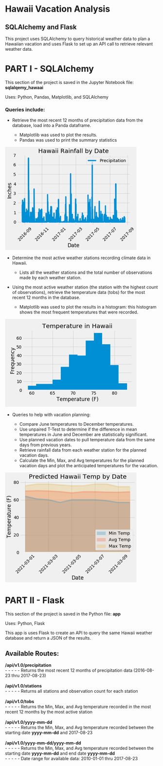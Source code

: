 # Hawaii Vacation Analysis
## SQLAlchemy and Flask


This project uses SQLAlchemy to query historical weather data to plan a Hawaiian vacation and uses Flask to set up an API call to retrieve relevant weather data.


# PART I - SQLAlchemy

This section of the project is saved in the Jupyter Notebook file: **sqlalqemy_hawaai**

Uses: Python, Pandas, Matplotlib, and SQLAlchemy

### Queries include:  
 * Retrieve the most recent 12 months of precipitation data from the database, load into a Panda dataframe.  
 
    - Matplotlib was used to plot the results.
    - Pandas was used to print the summary statistics

 ![rbd](images/rain_by_date.png)

 
 * Determine the most active weather stations recording climate data in Hawaii.

    - Lists all the weather stations and the total number of observations made by each weather station.

 * Using the most active weather station (the station with the highest count of observations), retrieve the temperature data (tobs) for the most recent 12 months in the database.
     - Matplotlib was used to plot the results in a histogram:  this histogram shows the most frequent temperatures that were recorded.
    
 ![tf](images/temp_freq.png)

  * Queries to help with vacation planning:

    - Compare June temperatures to December temperatures.
    - Use unpaired T-Test to determine if the difference in mean temperatures in June and December are statistically significant.
    - Use planned vacation dates to pull temperature data from the same days from previous years.
    - Retrieve rainfall data from each weather station for the planned vacation days.
    - Calculate the Min, Max, and Avg temperatures for the planned vacation days and plot the anticipated temperatures for the vacation.
    
![tt](images/trip_temps.PNG)

# PART II - Flask
This section of the project is saved in the Python file: **app**

Uses:  Python, Flask

This app is uses Flask to create an API to query the same Hawaii weather database and return a JSON of the results.

<h2>Available Routes:</h2>
        <strong>/api/v1.0/precipitation</strong><br>
        - - - - - Returns the most recent 12 months of precipitation data (2016-08-23 thru 2017-08-23)<br>
        <br>
        <strong>/api/v1.0/stations</strong><br>
        - - - - - Returns all stations and observation count for each station<br>
       <br>
        <strong>/api/v1.0/tobs</strong><br>
        - - - - - Returns the Min, Max, and Avg temperature recorded in the most recent 12 months by the most active station<br>
        <br>
        <strong>/api/v1.0/yyyy-mm-dd</strong><br>
        - - - - - Returns the Min, Max, and Avg temperature recorded between the starting date <strong>yyyy-mm-dd</strong> and 2017-08-23<br>
        <br>
        <strong>/api/v1.0/yyyy-mm-dd/yyyy-mm-dd</strong><br>
        - - - - - Returns the Min, Max, and Avg temperature recorded between the starting date <strong>yyyy-mm-dd</strong> and end date <strong>yyyy-mm-dd</strong><br>
        - - - - - Date range for available data:  2010-01-01 thru 2017-08-23

